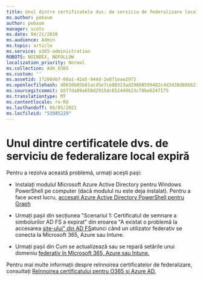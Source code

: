 ```yaml
---
title: Unul dintre certificatele dvs. de serviciu de federalizare local expiră
ms.author: pebaum
author: pebaum
manager: scotv
ms.date: 04/21/2020
ms.audience: Admin
ms.topic: article
ms.service: o365-administration
ROBOTS: NOINDEX, NOFOLLOW
localization_priority: Normal
ms.collection: Adm_O365
ms.custom: ''
ms.assetid: 172084b7-68a1-42a5-944d-2e871eaa2972
ms.openlocfilehash: d0658b05b81ac45e7ce80323ad29898599482c4d3430d886627af6e9f8d136f6
ms.sourcegitcommit: b5f7da89a650d2915dc652449623c78be6247175
ms.translationtype: MT
ms.contentlocale: ro-RO
ms.lasthandoff: 08/05/2021
ms.locfileid: "53985229"
---
```

# <a name="one-of-your-on-premises-federation-service-certificates-is-expiring"></a>Unul dintre certificatele dvs. de serviciu de federalizare local expiră

Pentru a rezolva această problemă, urmați acești pași:
  
- Instalați modulul Microsoft Azure Active Directory pentru Windows PowerShell pe computer (dacă modulul nu este deja instalat). Pentru a face acest lucru, [accesați Azure Active Directory PowerShell pentru Graph](https://docs.microsoft.com/powershell/azure/active-directory/install-adv2?view=azureadps-2.0)
    
- Urmați pașii din secțiunea "Scenariul 1: Certificatul de semnare a simbolurilor AD FS a expirat" din eroarea "A existat o problemă la accesarea [site-ului" din AD FS](https://support.microsoft.com/help/2713898/there-was-a-problem-accessing-the-site-error-from-ad-fs-when-a-federat)atunci când un utilizator federativ se conecta la Microsoft 365, Azure sau Intune.
    
- Urmați pașii din Cum se actualizează sau se repară setările unui domeniu [federativ în Microsoft 365, Azure sau Intune.](https://support.microsoft.com/help/2647048/how-to-update-or-repair-the-settings-of-a-federated-domain-in-office-3)
    
Pentru mai multe informații despre reînnoirea certificatelor de federalizare, consultați [Reînnoirea certificatului pentru O365 și Azure AD.](https://docs.microsoft.com/azure/active-directory/connect/active-directory-aadconnect-o365-certs)
  

